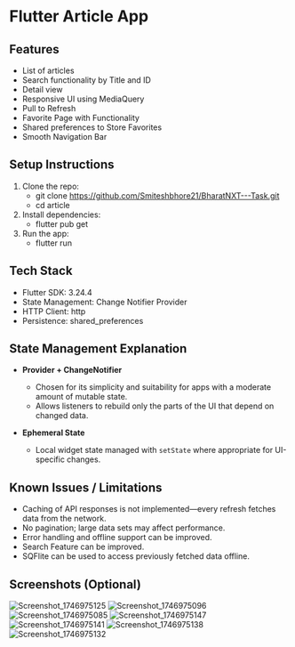 # Flutter Article App

## Features
- List of articles
- Search functionality by Title and ID
- Detail view
- Responsive UI using MediaQuery
- Pull to Refresh
- Favorite Page with Functionality
- Shared preferences to Store Favorites
- Smooth Navigation Bar
 
## Setup Instructions
  1. Clone the repo:
      - git clone https://github.com/Smiteshbhore21/BharatNXT---Task.git
      - cd article
  2. Install dependencies:
      - flutter pub get
  4. Run the app:
      - flutter run

## Tech Stack
- Flutter SDK: 3.24.4
- State Management: Change Notifier Provider
- HTTP Client: http
- Persistence: shared_preferences

## State Management Explanation
- **Provider + ChangeNotifier**  
  - Chosen for its simplicity and suitability for apps with a moderate amount of mutable state.  
  - Allows listeners to rebuild only the parts of the UI that depend on changed data.  

- **Ephemeral State**  
  - Local widget state managed with `setState` where appropriate for UI-specific changes.

## Known Issues / Limitations
- Caching of API responses is not implemented—every refresh fetches data from the network.
- No pagination; large data sets may affect performance.
- Error handling and offline support can be improved.
- Search Feature can be improved.
- SQFlite can be used to access previously fetched data offline.
  
## Screenshots (Optional)
![Screenshot_1746975125](https://github.com/user-attachments/assets/d98a70b3-5e01-4443-aa6d-7d5fc76008ef)
![Screenshot_1746975096](https://github.com/user-attachments/assets/6cbb0fdc-316d-4b68-851a-8551e80bd014)
![Screenshot_1746975085](https://github.com/user-attachments/assets/f3555fab-588f-4d06-a351-3944792f06df)
![Screenshot_1746975147](https://github.com/user-attachments/assets/59b051fb-65c1-4d6b-a44b-aca72d35c332)
![Screenshot_1746975141](https://github.com/user-attachments/assets/7e3385e8-48ff-4d1c-922e-a944ff2ed47e)
![Screenshot_1746975138](https://github.com/user-attachments/assets/377e1573-68cf-44ff-b781-9b4f70632bf9)
![Screenshot_1746975132](https://github.com/user-attachments/assets/6c692d08-356a-4b75-9c8b-0a3904bef748)
